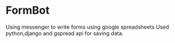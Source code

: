 # FormBot

Using messenger to write forms using google spreadsheets
Used python,django and gspread api for saving data.
